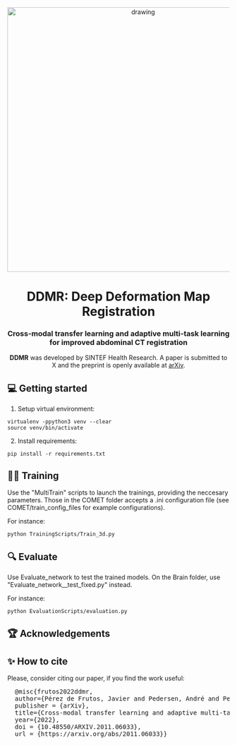 <div align="center">
    <img src="https://user-images.githubusercontent.com/29090665/197514781-11c92d1e-a692-4c78-8f0f-6cb863c6f572.png" alt="drawing" width="600">
</div>

<div align="center">
<h1 align="center">DDMR: Deep Deformation Map Registration</h1>
<h3 align="center">Cross-modal transfer learning and adaptive multi-task learning for improved abdominal CT registration</h3>
 
**DDMR** was developed by SINTEF Health Research. A paper is submitted to X and the preprint is openly available at [arXiv](some-url-here.com).
 
</div>

## 💻 Getting started

1. Setup virtual environment:
```
virtualenv -ppython3 venv --clear
source venv/bin/activate
```

2. Install requirements:
```
pip install -r requirements.txt
```

## 🏋️‍♂️ Training

Use the "MultiTrain" scripts to launch the trainings, providing the neccesary parameters. Those in the COMET folder accepts a .ini configuration file (see COMET/train_config_files for example configurations).

For instance:
```
python TrainingScripts/Train_3d.py
```

## 🔍 Evaluate

Use Evaluate_network to test the trained models. On the Brain folder, use "Evaluate_network__test_fixed.py" instead.

For instance:
```
python EvaluationScripts/evaluation.py
```

## 🏆 Acknowledgements

## ✨ How to cite
Please, consider citing our paper, if you find the work useful:
<pre>
  @misc{frutos2022ddmr,
  author={Pérez de Frutos, Javier and Pedersen, André and Pelanis, Egidijus and Bouget, David and Survarachakan, Shanmugapriya and Langø, Thomas and Lindseth, Frank and Elle, Ole-Jakob},
  publisher = {arXiv},
  title={Cross-modal transfer learning and adaptive multi-task learning for improved abdominal CT registration}, 
  year={2022},
  doi = {10.48550/ARXIV.2011.06033},
  url = {https://arxiv.org/abs/2011.06033}}
</pre>

